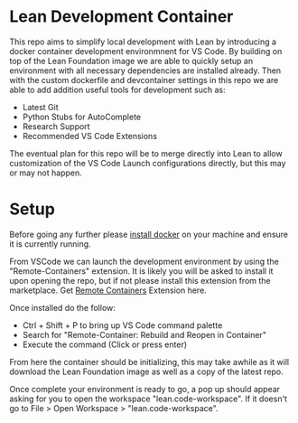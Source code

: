 
# Lean Development Container

This repo aims to simplify local development with Lean by introducing a docker container development environmnent for VS Code. By building on top of the Lean Foundation image we are able to quickly setup an environment with all necessary dependencies are installed already. Then with the custom dockerfile and devcontainer settings in this repo we are able to add addition useful tools for development such as:

- Latest Git
- Python Stubs for AutoComplete
- Research Support
- Recommended VS Code Extensions

The eventual plan for this repo will be to merge directly into Lean to allow customization of the VS Code Launch configurations directly, but this may or may not happen. 

# Setup

Before going any further please [install docker](https://docs.docker.com/get-docker/) on your machine and ensure it is currently running.

From VSCode we can launch the development environment by using the "Remote-Containers" extension. It is likely you will be asked to install it upon opening the repo, but if not please install this extension from the marketplace. Get [Remote Containers](https://marketplace.visualstudio.com/items?itemName=ms-vscode-remote.remote-containers) Extension here.

Once installed do the follow:
- Ctrl + Shift + P to bring up VS Code command palette
- Search for "Remote-Container: Rebuild and Reopen in Container"
- Execute the command (Click or press enter)

From here the container should be initializing, this may take awhile as it will download the Lean Foundation image as well as a copy of the latest repo.

Once complete your environment is ready to go, a pop up should appear asking for you to open the workspace "lean.code-workspace". If it doesn't go to File > Open Workspace > "lean.code-workspace".
